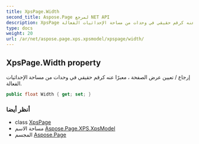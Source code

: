 ```yaml
---
title: XpsPage.Width
second_title: Aspose.Page لمرجع NET API
description: XpsPage ملكية. إرجاع / تعيين عرض الصفحة  معبرًا عنه كرقم حقيقي في وحدات من مساحة الإحداثيات الفعالة.
type: docs
weight: 20
url: /ar/net/aspose.page.xps.xpsmodel/xpspage/width/
---
```

## XpsPage.Width property

إرجاع / تعيين عرض الصفحة ، معبرًا عنه كرقم حقيقي في وحدات من مساحة الإحداثيات الفعالة.

```csharp
public float Width { get; set; }
```

### أنظر أيضا

* class [XpsPage](../)
* مساحة الاسم [Aspose.Page.XPS.XpsModel](../../xpspage/)
* المجسم [Aspose.Page](../../../)


